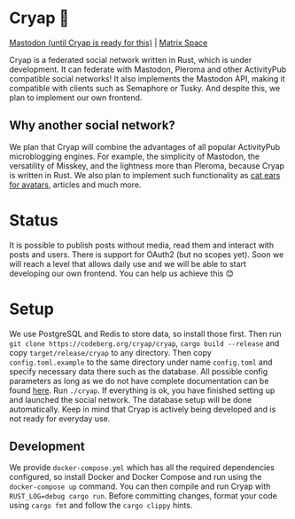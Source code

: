 # Cryap 🦆
[Mastodon (until Cryap is ready for this)](https://mastodon.social/@cryap) | [Matrix Space](https://matrix.to/#/#cryap:matrix.org)

Cryap is a federated social network written in Rust, which is under development. It can federate with Mastodon, Pleroma and other ActivityPub compatible social networks! It also implements the Mastodon API, making it compatible with clients such as Semaphore or Tusky. And despite this, we plan to implement our own frontend.
## Why another social network?
We plan that Cryap will combine the advantages of all popular ActivityPub microblogging engines. For example, the simplicity of Mastodon, the versatility of Misskey, and the lightness more than Pleroma, because Cryap is written in Rust. We also plan to implement such functionality as [cat ears for avatars](https://github.com/mastodon/mastodon/issues/18337), articles and much more.
# Status
It is possible to publish posts without media, read them and interact with posts and users. There is support for OAuth2 (but no scopes yet). Soon we will reach a level that allows daily use and we will be able to start developing our own frontend. You can help us achieve this 😊
# Setup
We use PostgreSQL and Redis to store data, so install those first. Then run `git clone https://codeberg.org/cryap/cryap`, `cargo build --release` and copy `target/release/cryap` to any directory. Then copy `config.toml.example` to the same directory under name `config.toml` and specify necessary data there such as the database. All possible config parameters as long as we do not have complete documentation can be found [here](https://codeberg.org/cryap/cryap/src/branch/main/crates/web/src/config.rs). Run `./cryap`. If everything is ok, you have finished setting up and launched the social network. The database setup will be done automatically. Keep in mind that Cryap is actively being developed and is not ready for everyday use.
## Development
We provide `docker-compose.yml` which has all the required dependencies configured, so install Docker and Docker Compose and run using the `docker-compose up` command. You can then compile and run Cryap with `RUST_LOG=debug cargo run`. Before committing changes, format your code using `cargo fmt` and follow the `cargo clippy` hints.
